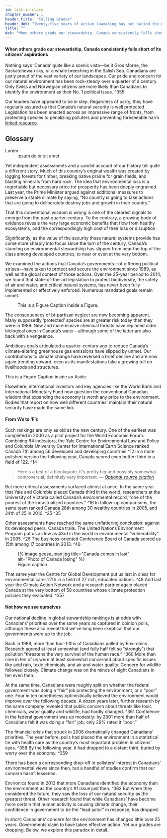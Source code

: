 ```yaml
---
id: last-in-class 
chapter_number: 1
header_title: "Falling Grades"
header_dek: "Twenty-five years of active lawmaking has not halted the decline of Canada’s ecosystems or environmental standing."
title: ""
dek: "When others grade our stewardship, Canada consistently falls short of its citizens’ aspirations"
---
```

#### When others grade our stewardship, Canada consistently falls short of its citizens’ aspirations

Nothing says ‘Canada’ quite like a scenic vista—be it Gros Morne, the Saskatchewan sky, or a whale breeching in the Salish Sea. Canadians are justly proud of the vast variety of our landscapes. Our pride and concern for our natural environment has been rock-steady over a quarter of a century. Only Swiss and Norwegian citizens are more likely than Canadians to identify the environment as their No. 1 political issue. ^355
 
Our leaders have appeared to be in step. Regardless of party, they have regularly assured us that Canada’s natural security is well protected. Legislation has been enacted  across an impressive range of fronts, from protecting species to penalizing polluters and preventing foreseeable harm <a href="#chapter/last-in-class/some-card" class="link-resource">linked resource</a>.

<aside class="sidebar pull-right">
    <h1>Glossary</h1>
    <dl>
        <dt>Lorem</dt>
        <dd>ipsum dolor sit amet</dd>
    </dl> 
</aside>

Yet independent assessments and a candid account of our history tell quite a different story. Much of this country’s original wealth was created by logging forests for timber, breaking native prairie for grain fields, and blasting minerals from hard rock. The idea that environmental loss is a regrettable but necessary price for prosperity has been deeply engrained. Last year, the Prime Minister argued against additional measures to preserve a stable climate by saying, “No country is going to take actions that are going to deliberately destroy jobs and growth in their country.”
 
That this conventional wisdom is wrong is one of the clearest signals to emerge from the past quarter-century. To the contrary, a growing body of evidence reveals the very large economic benefits that flow from healthy ecosystems, and the correspondingly high cost of their loss or disruption.
 
Significantly, as the value of the security these natural systems provide has come more sharply into focus since the turn of the century, Canada’s standing on environmental stewardship has slipped from near the top of the class among developed countries, to near or even at the very bottom. 
 
We examined the actions that Canada’s governments—of differing political stripes—have taken to protect and secure the environment since 1989, as well as the global context of those actions. Over the 25-year period to 2014, we found that state-of-the-art legislation to protect biodiversity, the safety of air and water, and critical natural systems, has never been fully implemented or effectively enforced. Numerous mandated goals remain unmet.
 
<figure class="pull-right">
    <a href="http://placehold.it/1000x1000" title="">
        <img src="http://placehold.it/200x200" title="" alt="" />
    </a> 
    <figcaption>
        This is a Figure Caption inside a Figure.
    </figcaption> 
</figure>

The consequences of bi-partisan neglect are now becoming apparent. Many supposedly ‘protected’ species are at greater risk today than they were in 1989. New and more elusive chemical threats have replaced older biological ones in Canada’s water—although some of the latter are also back with a vengeance.

Ambitious goals articulated a quarter-century ago to reduce Canada’s climate-altering greenhouse gas emissions have slipped by unmet. Our contributions to climate change have reversed a brief decline and are now again trending upward, even as its manifestations take a growing toll on livelihoods and structures.

<aside class="pull-right">
    <a href="http://placehold.it/1000x1000" title="">
        <img src="http://placehold.it/200x200" title="" alt="" />
    </a> 
    <figcaption>
        This is a Figure Caption inside an Aside.
    </figcaption> 
</aside>

Elsewhere, international investors and key agencies like the World Bank and International Monetary Fund now question the conventional Canadian wisdom that expanding the economy is worth any price to the environment. Bodies that report on how well different countries’ maintain their natural security have made the same link.

#### From ‘A’s to ‘F’s

Such rankings are only as old as the new century. One of the earliest was completed in 2000 as a pilot project for the World Economic Forum. Combining 64 indicators, the Yale Centre for Environmental Law and Policy and Columbia University Center for International Earth Science ranked Canada 7th among 56 developed and developing countries.^12 In a more polished version the following year, Canada scored even better: third in a field of 122. ^14

>Here's a test of a blockquote. It's pretty big and possibly somewhat controversial, definitely very important.
> — <cite>[Optional source citation][1]</cite>

[1]:http://www.quotedb.com/quotes/2112

But more critical assessments surfaced almost at once. In the same year that Yale and Columbia placed Canada third in the world, researchers at the University of Victoria called Canada’s environmental record, “one of the poorest of the industrialized countries." ^16 In follow-up comparisons, the same team ranked Canada 28th among 30 wealthy countries in 2005, and 24th of 25 in 2010. ^25 ^35

Other assessments have reached the same unflattering conclusion: against its developed peers, Canada trails. The United Nations Environment Program put us as low as 43rd in the world in environmental “vulnerability” in 2005. ^26 The business-oriented Conference Board of Canada scored us 15th among 17 countries in 2013. ^46

<figure>
    {% image geese_man.jpg title="Canada comes in last" alt="Photo of Canada losing" %}
    <figcaption>
        Figure caption
    </figcaption> 
</figure>

That same year the Centre for Global Development put us last in class for environmental care: 27th in a field of 27 rich, educated nations. ^48 And last year the Climate Action Network and a research partner again placed Canada at the very bottom of 58 countries whose climate protection policies they evaluated. ^357

#### Not how we see ourselves

Our national decline in global stewardship rankings is at odds with Canadians’ priorities over the same years as captured in opinion polls, although these also reveal that we’ve long been skeptical that our governments were up to the job.

Back in 1989, more than four-fifths of Canadians polled by Environics Research agreed at least somewhat (and fully half felt so “strongly”) that pollution “threatens the very survival of the human race.” ^360 More than nine in ten of us were at least somewhat concerned about specific issues like acid rain, toxic chemicals, and air and water quality. Concern for wildlife followed closely. Climate change was on the minds of eight Canadians in ten even then.

At the same time, Canadians were roughly split on whether the federal government was doing a “fair” job protecting the environment, or a “poor” one. Four in ten nonetheless optimistically believed the environment would improve over the following decade.
A dozen years later, further research by the same company revealed that public concern about threats like toxic chemicals, water quality and wildlife, had hardly changed. ^361 Confidence in the federal government was up modestly: by 2001 more than half of Canadians felt it was doing a “fair” job; only 29% rated it “poor.”

The financial crisis that struck in 2008 dramatically changed Canadians’ priorities. The year before, polls had placed the environment in a statistical tie with health care as the country’s most important problem in citizens’ eyes. ^358 By the following year, it had dropped to a distant third, buried by worry over the economy. ^359

There has been a corresponding drop-off in pollsters’ interest in Canadians’ environmental views since then, but a handful of studies confirm that our concern hasn’t lessened.

Environics found in 2013 that more Canadians identified the economy than the environment as the country’s #1 issue just then. ^362 But when they considered the future, they saw the loss of our natural security as the greatest threat. Other research found that while Canadians’ have become more certain that human activity is causing climate change, their confidence in government to be the “lead actor” in response, has dropped.

In short: Canadians’ concern for the environment has changed little over 25 years. Governments claim to have taken effective action. Yet our grades are dropping. Below, we explore this paradox in detail.

